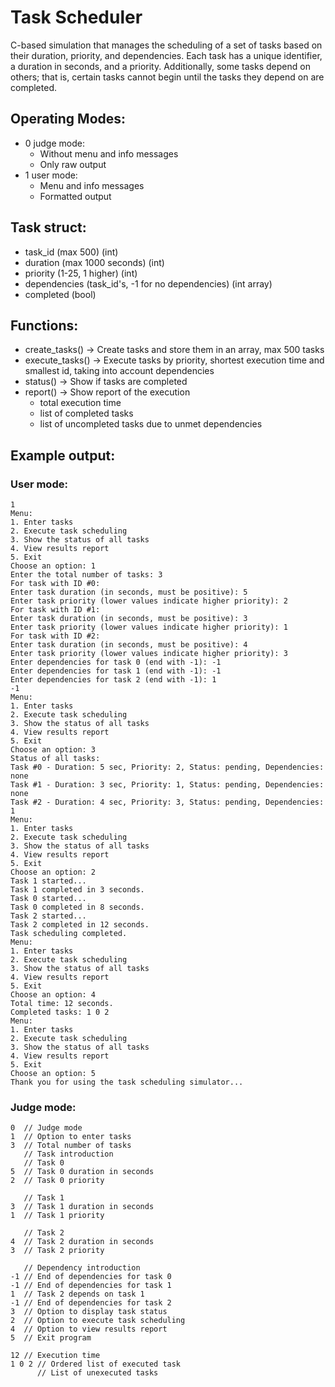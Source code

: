 # Task Scheduler
C-based simulation that manages the scheduling of a set of tasks based on their duration, priority,
and dependencies. Each task has a unique identifier, a duration in seconds, and a priority. Additionally,
some tasks depend on others; that is, certain tasks cannot begin until the tasks they depend on are completed.

## Operating Modes:
- 0 judge mode:
  - Without menu and info messages
  - Only raw output
- 1 user mode:
  - Menu and info messages 
  - Formatted output 

## Task struct:
- task_id (max 500) (int)
- duration (max 1000 seconds) (int)
- priority (1-25, 1 higher) (int)
- dependencies (task_id's, -1 for no dependencies) (int array)
- completed (bool)

## Functions:
- create_tasks() -> Create tasks and store them in an array, max 500 tasks
- execute_tasks() -> Execute tasks by priority, shortest execution time and smallest id, taking into account dependencies
- status() -> Show if tasks are completed
- report() -> Show report of the execution
  - total execution time
  - list of completed tasks
  - list of uncompleted tasks due to unmet dependencies 

## Example output:
### User mode:
```
1
Menu:
1. Enter tasks
2. Execute task scheduling
3. Show the status of all tasks
4. View results report
5. Exit
Choose an option: 1
Enter the total number of tasks: 3
For task with ID #0:
Enter task duration (in seconds, must be positive): 5
Enter task priority (lower values indicate higher priority): 2
For task with ID #1:
Enter task duration (in seconds, must be positive): 3
Enter task priority (lower values indicate higher priority): 1
For task with ID #2:
Enter task duration (in seconds, must be positive): 4
Enter task priority (lower values indicate higher priority): 3
Enter dependencies for task 0 (end with -1): -1
Enter dependencies for task 1 (end with -1): -1
Enter dependencies for task 2 (end with -1): 1
-1
Menu:
1. Enter tasks
2. Execute task scheduling
3. Show the status of all tasks
4. View results report
5. Exit
Choose an option: 3
Status of all tasks:
Task #0 - Duration: 5 sec, Priority: 2, Status: pending, Dependencies: none
Task #1 - Duration: 3 sec, Priority: 1, Status: pending, Dependencies: none
Task #2 - Duration: 4 sec, Priority: 3, Status: pending, Dependencies: 1
Menu:
1. Enter tasks
2. Execute task scheduling
3. Show the status of all tasks
4. View results report
5. Exit
Choose an option: 2
Task 1 started...
Task 1 completed in 3 seconds.
Task 0 started...
Task 0 completed in 8 seconds.
Task 2 started...
Task 2 completed in 12 seconds.
Task scheduling completed.
Menu:
1. Enter tasks
2. Execute task scheduling
3. Show the status of all tasks
4. View results report
5. Exit
Choose an option: 4
Total time: 12 seconds.
Completed tasks: 1 0 2
Menu:
1. Enter tasks
2. Execute task scheduling
3. Show the status of all tasks
4. View results report
5. Exit
Choose an option: 5
Thank you for using the task scheduling simulator...
```

### Judge mode:
```
0  // Judge mode
1  // Option to enter tasks
3  // Total number of tasks
   // Task introduction
   // Task 0
5  // Task 0 duration in seconds
2  // Task 0 priority

   // Task 1
3  // Task 1 duration in seconds
1  // Task 1 priority

   // Task 2
4  // Task 2 duration in seconds
3  // Task 2 priority

   // Dependency introduction
-1 // End of dependencies for task 0
-1 // End of dependencies for task 1
1  // Task 2 depends on task 1
-1 // End of dependencies for task 2
3  // Option to display task status
2  // Option to execute task scheduling
4  // Option to view results report
5  // Exit program

12 // Execution time
1 0 2 // Ordered list of executed task
      // List of unexecuted tasks
```